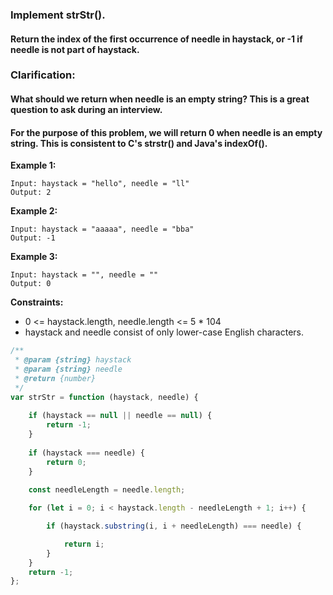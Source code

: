 ### Implement strStr().

#### Return the index of the first occurrence of needle in haystack, or -1 if needle is not part of haystack.

### Clarification:

#### What should we return when needle is an empty string? This is a great question to ask during an interview.

#### For the purpose of this problem, we will return 0 when needle is an empty string. This is consistent to C's strstr() and Java's indexOf().

 
__Example 1:__
```
Input: haystack = "hello", needle = "ll"
Output: 2
```

__Example 2:__
```
Input: haystack = "aaaaa", needle = "bba"
Output: -1
```

__Example 3:__
```
Input: haystack = "", needle = ""
Output: 0
``` 

__Constraints:__

* 0 <= haystack.length, needle.length <= 5 * 104
* haystack and needle consist of only lower-case English characters.

```javascript
/**
 * @param {string} haystack
 * @param {string} needle
 * @return {number}
 */
var strStr = function (haystack, needle) {
    
    if (haystack == null || needle == null) {
        return -1;
    }
    
    if (haystack === needle) {
        return 0;
    }
    
    const needleLength = needle.length;

    for (let i = 0; i < haystack.length - needleLength + 1; i++) {

        if (haystack.substring(i, i + needleLength) === needle) {

            return i;
        }
    }
    return -1;
};
```